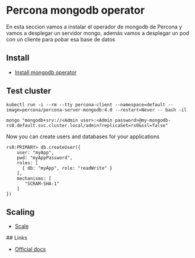 # Percona mongodb operator
<!-- TODO -->
En esta seccion vamos a instalar el operador de mongodb de Percona y vamos a desplegar un servidor mongo, además vamos a desplegar un pod con un cliente para pobar esa base de datos


## Install
- [Install mongodb operator](install.md)

## Test cluster
```shell
kubectl run -i --rm --tty percona-client --namespace=default --image=percona/percona-server-mongodb:4.0 --restart=Never -- bash -il
```

```shell
mongo "mongodb+srv://<Admin user>:<Admin password>@my-mongodb-rs0.default.svc.cluster.local/admin?replicaSet=rs0&ssl=false"
```

Now you can create users and databases for your applications

```mongo
rs0:PRIMARY> db.createUser({
    user: "myApp",
    pwd: "myAppPassword",
    roles: [
      { db: "myApp", role: "readWrite" }
    ],
    mechanisms: [
       "SCRAM-SHA-1"
    ]
})
```

## Scaling 
- [Scale](https://www.percona.com/doc/kubernetes-operator-for-psmongodb/scaling.html)


## Links
- [Official docs](https://www.percona.com/doc/kubernetes-operator-for-psmongodb/index.html)